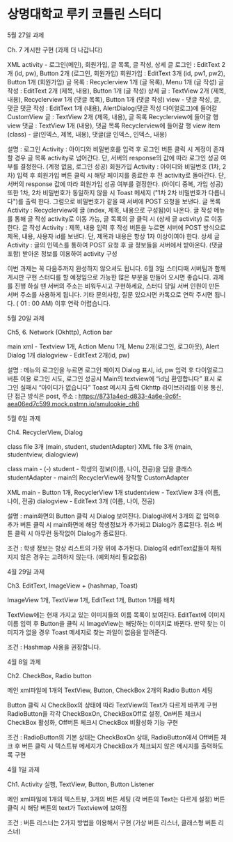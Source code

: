 # 상명대학교 루키 코틀린 스터디

5월 27일 과제

Ch. 7 게시판 구현 (과제 더 나갑니다)

XML
 activity - 로그인(메인), 회원가입, 글 목록, 글 작성, 상세 글
  로그인 : EditText 2개 (id, pw), Button 2개 (로그인, 회원가입)
  회원가입 : EditText 3개 (id, pw1, pw2), Button 1개 (회원가입)
  글 목록 : Recyclerview 1개 (글 목록), Menu 1개 (글 작성)
  글 작성 : EditText 2개 (제목, 내용), Button 1개 (글 작성)
  상세 글 : TextView 2개 (제목, 내용), Recyclerview 1개 (댓글 목록), Button 1개 (댓글 작성)
 view - 댓글 작성, 글, 댓글
  댓글 작성 : EditText 1개 (내용), AlertDialog(댓글 작성 다이얼로그)에 들어갈 CustomView
  글 : TextView 2개 (제목, 내용), 글 목록 Recyclerview에 들어갈 행 view
  댓글 : TextView 1개 (내용), 댓글 목록 Recyclerview에 들어갈 행 view
 item (class) - 글(인덱스, 제목, 내용), 댓글(글 인덱스, 인덱스, 내용)
  
설명 : 
 로그인 Activity : 아이디와 비밀번호를 입력 후 로그인 버튼 클릭 시 계정이 존재할 경우 글 목록 activity로 넘어간다. 단, 서버의 response의 값에 따라 로그인 성공 여부를 결정한다. (계정 없음, 로그인 성공)
 회원가입 Activity : 아이디와 비밀번호 (1차, 2차) 입력 후 회원가입 버튼 클릭 시 해당 페이지를 종료한 후 전 activity로 돌아간다. 단, 서버의 response 값에 따라 회원가입 성공 여부를 결정한다. (아이디 중복, 가입 성공) 또한 1차, 2차 비밀번호가 동일하지 않을 시 Toast 메세지 ("1차 2차 비밀번호가 다릅니다")를 출력 한다. 그럼으로 비밀번호가 같을 때 서버에 POST 요청을 보낸다. 
 글 목록 Activity : Recyclerview에 글 (index, 제목, 내용으로 구성됨)이 나온다. 글 작성 메뉴를 통해 글 작성 activity로 이동 가능, 글 목록의 글 클릭 시 (상세 글 activity) 로 이동한다.
 글 작성 Activity : 제목, 내용 입력 후 작성 버튼을 누르면 서버에 POST 방식으로 제목, 내용, 사용자 id를 보낸다. 단, 제목과 내용은 항상 1자 이상이여야 한다.
 상세 글 Activity : 글의 인덱스를 통하여 POST 요청 후 글 정보들을 서버에서 받아온다. (댓글 포함) 받아온 정보를 이용하여 activity 구성

 이번 과제는 꼭 다음주까지 완성하지 않으셔도 됩니다. 6월 3일 스터디때 서버팀과 함께 게시판 구현 스터디를 할 예정임으로 가능한 많은 부분을 만들어 오시면 좋습니다. 과제를 진행 하실 땐 서버의 주소는 비워두시고 구현하세요, 스터디 당일 서버 인원이 만든 서버 주소를 사용하게 됩니다. 기타 문의사항, 질문 있으시면 카톡으로 연락 주시면 됩니다. ( 01 : 00 AM) 이후 연락 어렵습니다.

5월 20일 과제

Ch5, 6. Network (Okhttp), Action bar

main xml - Textview 1개, Action Menu 1개, Menu 2개(로그인, 로그아웃), Alert Dialog 1개
dialogview - EditText 2개(id, pw)

설명 : 메뉴의 로그인을 누르면 로그인 페이지 Dialog 표시, id, pw 입력 후 다이얼로그 버튼 이용 로그인 시도,
로그인 성공시 Main의 textview에 “id님 환영합니다” 표시
로그인 실패시 “아이디가 없습니다” Toast 메시지 출력
Okhttp 라이브러리를 이용 통신, 단 접근 방식은 post, 주소 : https://8731a4ed-d833-4a6e-9c6f-aea06ed7c599.mock.pstmn.io/smulookie_ch6


5월 6일 과제

Ch4. RecyclerView, Dialog

class file 3개 (main, student, studentAdapter)
XML file 3개 (main, studentview, dialogview)

class
 main - (-)
 student - 학생의 정보(이름, 나이, 전공)을 담을 클래스
 studentAdapter - main의 RecyclerView에 장착할 CustomAdapter
 
XML
 main - Button 1개, RecyclerView 1개
 studentview - TextView 3개 (이름, 나이, 전공)
 dialogview - EditText 3개 (이름, 나이, 전공)
 
설명 :
main화면의 Button 클릭 시 Dialog 보여진다.
Dialog내에서 3개의 값 입력후 추가 버튼 클릭 시 main화면에 해당 학생정보가 추가되고 Dialog가 종료된다.
취소 버튼 클릭 시 아무런 동작없이 Dialog가 종료된다.

조건 : 학생 정보는 항상 리스트의 가장 위에 추가된다.
Dialog의 editText값들이 채워지지 않은 경우는 고려하지 않는다. (예외처리 필요없음)

4월 29일 과제

Ch3. EditText, ImageView + (hashmap, Toast)

ImageView 1개, TextView 1개, EditText 1개, Button 1개를 배치

TextView에는 현재 가지고 있는 이미지들의 이름 목록이 보여진다.
EditText에 이미지 이름 입력 후 Button을 클릭 시 ImageView는 해당하는 이미지로 바뀐다.
만약 찾는 이미지가 없을 경우 Toast 메세지로 찾는 과일이 없음을 알려준다.

조건 : Hashmap 사용을 권장합니다.


4월 8일 과제 

Ch2. CheckBox, Radio button

메인 xml파일에 1개의 TextView, Button, CheckBox 2개의 Radio Button 세팅

Button 클릭 시 CheckBox의 상태에 따라 TextView의 Text가 다르게 바뀌게 구현
RadioButton을 각각 CheckBoxOn, CheckBoxOff로 설정, On버튼 체크시 CheckBox 활성화,
Off버튼 체크시 CheckBox 비활성화 기능 구현

조건 : RadioButton의 기본 상태는 CheckBoxOn 상태, 
RadioButton에서 Off버튼 체크 후 버튼 클릭 시 텍스트뷰 메세지가 CheckBox가 체크되지 않은 메시지를 출력하도록 구현


4월 1일 과제 

Ch1. Activity 실행, TextView, Button, Button Listener

메인 xml파일에 1개의 텍스트뷰, 3개의 버튼 세팅 (각 버튼의 Text는 다르게 설정)
버튼 클릭 시 해당 버튼의 text가 Textview에 보여짐

조건 : 버튼 리스너는 2가지 방법을 이용해서 구현 (가상 버튼 리스너,
 클래스형 버튼 리스너)
